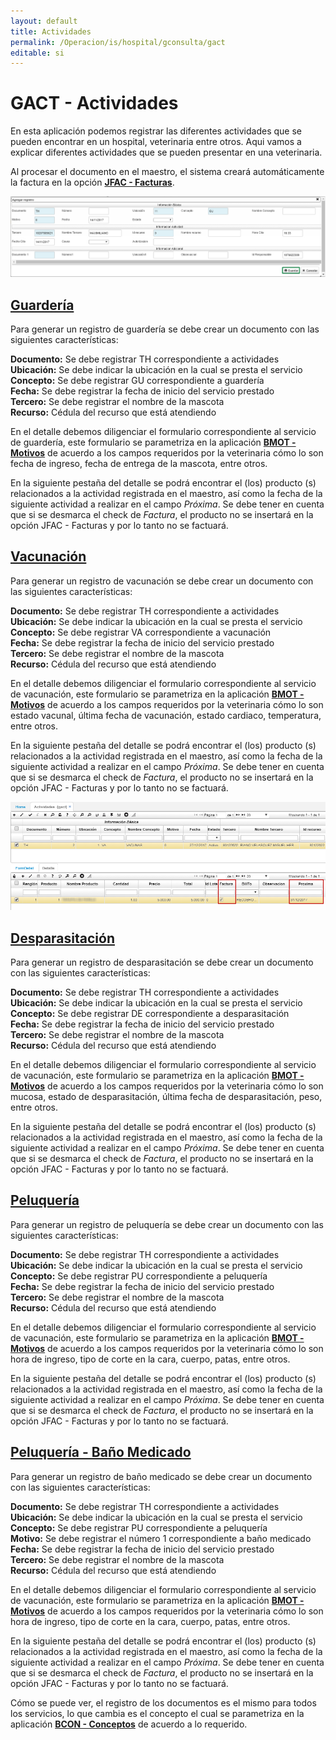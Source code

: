 ```yaml
---
layout: default
title: Actividades
permalink: /Operacion/is/hospital/gconsulta/gact
editable: si
---
```


# GACT - Actividades

En esta aplicación podemos registrar las diferentes actividades que se pueden encontrar en un hospital, veterinaria entre otros. Aqui vamos a explicar diferentes actividades que se pueden presentar en una veterinaria.  

Al procesar el documento en el maestro, el sistema creará automáticamente la factura en la opción [**JFAC - Facturas**](http://docs.oasiscom.com/Operacion/scm/pos/jcajero/jfac).  

![](MaestroGACT.png)

## [Guardería](http://docs.oasiscom.com/Operacion/is/hospital/gconsulta/gact#guardería)

Para generar un registro de guardería se debe crear un documento con las siguientes características:  

**Documento:** Se debe registrar TH correspondiente a actividades  
**Ubicación:** Se debe indicar la ubicación en la cual se presta el servicio  
**Concepto:** Se debe registrar GU correspondiente a guardería  
**Fecha:** Se debe registrar la fecha de inicio del servicio prestado  
**Tercero:** Se debe registrar el nombre de la mascota   
**Recurso:** Cédula del recurso que está atendiendo  

En el detalle debemos diligenciar el formulario correspondiente al servicio de guardería, este formulario se parametriza en la aplicación [**BMOT - Motivos**](http://docs.oasiscom.com/Operacion/common/bsistema/bmot#creación-formularios) de acuerdo a los campos requeridos por la veterinaria cómo lo son fecha de ingreso, fecha de entrega de la mascota, entre otros.  

En la siguiente pestaña del detalle se podrá encontrar el (los) producto (s) relacionados a la actividad registrada en el maestro, así como la fecha de la siguiente actividad a realizar en el campo _Próxima_. Se debe tener en cuenta que si se desmarca el check de _Factura_, el producto no se insertará en la opción JFAC - Facturas y por lo tanto no se factuará.  


## [Vacunación](http://docs.oasiscom.com/Operacion/is/hospital/gconsulta/gact#vacunación)

Para generar un registro de vacunación se debe crear un documento con las siguientes características:  

**Documento:** Se debe registrar TH correspondiente a actividades  
**Ubicación:** Se debe indicar la ubicación en la cual se presta el servicio  
**Concepto:** Se debe registrar VA correspondiente a vacunación  
**Fecha:** Se debe registrar la fecha de inicio del servicio prestado  
**Tercero:** Se debe registrar el nombre de la mascota   
**Recurso:** Cédula del recurso que está atendiendo  

En el detalle debemos diligenciar el formulario correspondiente al servicio de vacunación, este formulario se parametriza en la aplicación [**BMOT - Motivos**](http://docs.oasiscom.com/Operacion/common/bsistema/bmot#creación-formularios) de acuerdo a los campos requeridos por la veterinaria cómo lo son estado vacunal, última fecha de vacunación, estado cardiaco, temperatura, entre otros.  

En la siguiente pestaña del detalle se podrá encontrar el (los) producto (s) relacionados a la actividad registrada en el maestro, así como la fecha de la siguiente actividad a realizar en el campo _Próxima_. Se debe tener en cuenta que si se desmarca el check de _Factura_, el producto no se insertará en la opción JFAC - Facturas y por lo tanto no se factuará.  

![](gact.png)


## [Desparasitación](http://docs.oasiscom.com/Operacion/is/hospital/gconsulta/gact#desparasitación)

Para generar un registro de desparasitación se debe crear un documento con las siguientes características:  

**Documento:** Se debe registrar TH correspondiente a actividades  
**Ubicación:** Se debe indicar la ubicación en la cual se presta el servicio  
**Concepto:** Se debe registrar DE correspondiente a desparasitación  
**Fecha:** Se debe registrar la fecha de inicio del servicio prestado  
**Tercero:** Se debe registrar el nombre de la mascota  
**Recurso:** Cédula del recurso que está atendiendo  

En el detalle debemos diligenciar el formulario correspondiente al servicio de vacunación, este formulario se parametriza en la aplicación [**BMOT - Motivos**](http://docs.oasiscom.com/Operacion/common/bsistema/bmot#creación-formularios) de acuerdo a los campos requeridos por la veterinaria cómo lo son mucosa, estado de desparasitación, última fecha de desparasitación, peso, entre otros.  

En la siguiente pestaña del detalle se podrá encontrar el (los) producto (s) relacionados a la actividad registrada en el maestro, así como la fecha de la siguiente actividad a realizar en el campo _Próxima_. Se debe tener en cuenta que si se desmarca el check de _Factura_, el producto no se insertará en la opción JFAC - Facturas y por lo tanto no se factuará.  


## [Peluquería](http://docs.oasiscom.com/Operacion/is/hospital/gconsulta/gact#peluquería)

Para generar un registro de peluquería se debe crear un documento con las siguientes características:  

**Documento:** Se debe registrar TH correspondiente a actividades  
**Ubicación:** Se debe indicar la ubicación en la cual se presta el servicio  
**Concepto:** Se debe registrar PU correspondiente a peluquería  
**Fecha:** Se debe registrar la fecha de inicio del servicio prestado  
**Tercero:** Se debe registrar el nombre de la mascota   
**Recurso:** Cédula del recurso que está atendiendo  

En el detalle debemos diligenciar el formulario correspondiente al servicio de vacunación, este formulario se parametriza en la aplicación [**BMOT - Motivos**](http://docs.oasiscom.com/Operacion/common/bsistema/bmot#creación-formularios) de acuerdo a los campos requeridos por la veterinaria cómo lo son hora de ingreso, tipo de corte en la cara, cuerpo, patas, entre otros.  

En la siguiente pestaña del detalle se podrá encontrar el (los) producto (s) relacionados a la actividad registrada en el maestro, así como la fecha de la siguiente actividad a realizar en el campo _Próxima_. Se debe tener en cuenta que si se desmarca el check de _Factura_, el producto no se insertará en la opción JFAC - Facturas y por lo tanto no se factuará.  



## [Peluquería - Baño Medicado](http://docs.oasiscom.com/Operacion/is/hospital/gconsulta/gact#peluquería---baño-medicado)

Para generar un registro de baño medicado se debe crear un documento con las siguientes características:  

**Documento:** Se debe registrar TH correspondiente a actividades  
**Ubicación:** Se debe indicar la ubicación en la cual se presta el servicio  
**Concepto:** Se debe registrar PU correspondiente a peluquería  
**Motivo:** Se debe registrar el número 1 correspondiente a baño medicado  
**Fecha:** Se debe registrar la fecha de inicio del servicio prestado  
**Tercero:** Se debe registrar el nombre de la mascota  
**Recurso:** Cédula del recurso que está atendiendo  

En el detalle debemos diligenciar el formulario correspondiente al servicio de vacunación, este formulario se parametriza en la aplicación [**BMOT - Motivos**](http://docs.oasiscom.com/Operacion/common/bsistema/bmot#creación-formularios) de acuerdo a los campos requeridos por la veterinaria cómo lo son hora de ingreso, tipo de corte en la cara, cuerpo, patas, entre otros.  

En la siguiente pestaña del detalle se podrá encontrar el (los) producto (s) relacionados a la actividad registrada en el maestro, así como la fecha de la siguiente actividad a realizar en el campo _Próxima_. Se debe tener en cuenta que si se desmarca el check de _Factura_, el producto no se insertará en la opción JFAC - Facturas y por lo tanto no se factuará.  


Cómo se puede ver, el registro de los documentos es el mismo para todos los servicios, lo que cambia es el concepto el cual se parametriza en la aplicación [**BCON - Conceptos**](http://docs.oasiscom.com/Operacion/common/bsistema/bcon) de acuerdo a lo requerido.  

